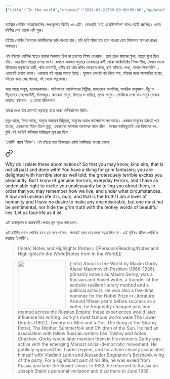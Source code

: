 ```yaml
---
{"title":"In the world","created":"2016-03-21T00:00:00+06:00","updated":"2023-07-11T11:30:03+06:00","read_count":1,"authors":["Maxim Gorky"],"rating":5,"reviewed":true,"tags":["bestreads"],"log":[{"status":"Read","timestamp":"2016-04-04T00:00:00+06:00"},{"status":"To Read","timestamp":"2016-03-21T00:00:00+06:00"}],"status":"Read","dg-metatags":{"og:image":"https://images-na.ssl-images-amazon.com/images/S/compressed.photo.goodreads.com/books/1677884511i/70397076.jpg"},"cover":"https://images-na.ssl-images-amazon.com/images/S/compressed.photo.goodreads.com/books/1677884511i/70397076.jpg","dg-publish":true,"dg-note-icon":2,"dg-path":"Reading/Books/Read/In the world by Maxim Gorky.md","permalink":"/reading/books/read/in-the-world-by-maxim-gorky/","metatags":{"og:image":"https://images-na.ssl-images-amazon.com/images/S/compressed.photo.goodreads.com/books/1677884511i/70397076.jpg"},"dgPassFrontmatter":true,"noteIcon":2}
---
```


ম্যাক্সিম গোর্কির আত্মজৈবনিক লেখাগুলোর দ্বিতীয় খণ্ড এটি। বোধকরি 'মাই এপ্রেন্টিসশিপ' নামও বইটি প্রচলিত। প্রথম বইটির শেষ থেকে এটি শুরু।  
  
বইটায় গোর্কির কৈশরের কর্মজীবনের ছবি পাওয়া যায়। যদি ছবি আঁকা হত তবে পাওয়া যেত বিষাদময় অসংখ্য রঙের সমাহার।  
  
এই বইয়ের গোর্কির স্বপ্নেও ভাবার অবকাশ ছিল না প্রথাগত শিক্ষা নেওয়ার। তবে প্রচণ্ড জ্ঞানের ক্ষুধা, গল্পের ক্ষুধা ছিল তাঁর। আর ছিল পায়ের তলায় সর্ষে। কখনো একজন জুতোর দোকানের কর্মী থেকে আর্কিটেক্টের শিক্ষানবীস, সেখান থেকে স্টীমারের রসুইয়ের কর্মী, পাখি ব্যবসায়ী, ধর্মীয় বই আর ছবির দোকানে কাজ, ছবি আঁকতে শেখা, আবার শিক্ষানবীস… এভাবেই চলতে থাকা। এরমাঝে বই পড়ার অদম্য ইচ্ছে। সুযোগ পেলেই বই নিয়ে বসা, বইয়ের জন্য অপমানিত হওয়া, বইয়ের জন্য স্নেহ পাওয়া, বই থেকে স্বপ্ন দেখা।  
  
আর আছে মানুষ, হরেকরকমের। আইকনের ওয়ার্কশপের শিল্পীরা, জাহাজের খালাসিরা, সামরিক মানুষজন, উঁচু ও নীচুতলার দেহপসারিনী, দিনমজুর। কদাকার মানুষ, ভিতরে ও বাহিরে, সুন্দর মানুষ। গোর্কিকে দেখা যায় মানুষ বোঝার ভয়াবহ চেষ্টারত। এ যেনো জীবনপণ!  
  
আরো দেখা যায় ক্রমশই নড়বড়ে হতে থাকা ধর্মবিশ্বাসের ভিত্তি।  
  
মৃত্যু আছে, দৈন্য আছে, মানুষে অকারণ নিষ্ঠুরতা, মানুষের অবাধ ভালোবাসা সব আছে। একজন মানুষের হঠাৎই পচে যাওয়া, একজনের তিলে তিলে মৃত্যু, একজনের সবসময় আনন্দের সাথে বাঁচা। আবার সবকিছুতেই এক বিষাদের রঙ। বুঝি এই রঙটাই রাশিয়ার দারিদ্র্যের মূল রঙ ছিল।  
  
'গোর্কি' মানে 'তিক্ত'। এই বইতে তার তিক্ততার একটা কৈফিয়ত পাওয়া গেলো,


<div class="transclusion internal-embed is-loaded"><a class="markdown-embed-link" href="/reading/notes-and-highlights/in-the-world/#14021c" aria-label="Open link"><svg xmlns="http://www.w3.org/2000/svg" width="24" height="24" viewBox="0 0 24 24" fill="none" stroke="currentColor" stroke-width="2" stroke-linecap="round" stroke-linejoin="round" class="svg-icon lucide-link"><path d="M10 13a5 5 0 0 0 7.54.54l3-3a5 5 0 0 0-7.07-7.07l-1.72 1.71"></path><path d="M14 11a5 5 0 0 0-7.54-.54l-3 3a5 5 0 0 0 7.07 7.07l1.71-1.71"></path></svg></a><div class="markdown-embed">



Why do I relate these abominations? So that you may know, kind sirs, that is not all past and done with! You have a liking for grim fantasies; you are delighted with horrible stories well told; the grotesquely terrible excites you pleasantly. But I know of genuine horrors, everyday terrors, and I have an undeniable right to excite you unpleasantly by telling you about them,  in order that you may remember how we live, and under what circumstances. A low and unclean life it is, ours, and that is the truth! I am a lover of humanity and I have no desire to make any one miserable, but one must not be sentimental, nor hide the grim truth with the motley words of beautiful lies. Let us face life as it is!

</div></div>


এই কথাগুলোকে বাস্তববাদী লেখার মূল সুরও বলা চলে।  
  
এই বইটির শেষে গোর্কির বয়স হয় সবে পনের। পনেরটা বছর তার জন্য সহজ ছিল না। এই দুর্বিষহ জীবন গোর্কিকে করেছে 'গোর্কি'।

> [!note] Notes and Highlights
> (Notes:: [[Personal/Reading/Notes and Highlights/In the World\|Notes from In the World]])


> [!info] About In the World by Maxim Gorky
> <img src="https://images-na.ssl-images-amazon.com/images/S/compressed.photo.goodreads.com/books/1677884511i/70397076.jpg" style="float: left; width: 150px; height: auto; margin-right: 1em;" /> Alexei Maximovich Peshkov (1868-1936), primarily known as Maxim Gorky, was a Russian and Soviet writer, a founder of the socialist realism literary method and a political activist. He was also a five-time nominee for the Nobel Prize in Literature. Around fifteen years before success as a writer, he frequently changed jobs and roamed across the Russian Empire; these experiences would later influence his writing. Gorky's most famous works were The Lower Depths (1902), Twenty-six Men and a Girl, The Song of the Stormy Petrel, The Mother, Summerfolk and Children of the Sun. He had an association with fellow Russian writers Leo Tolstoy and Anton Chekhov; Gorky would later mention them in his memoirs.Gorky was active with the emerging Marxist social-democratic movement. He publicly opposed the Tsarist regime, and for a time closely associated himself with Vladimir Lenin and Alexander Bogdanov's Bolshevik wing of the party. For a significant part of his life, he was exiled from Russia and later the Soviet Union. In 1932, he returned to Russia on Joseph Stalin's personal invitation and died there in June 1936.
